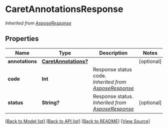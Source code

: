 ﻿# CaretAnnotationsResponse


*Inherited from [AsposeResponse](AsposeResponse.md)*
## Properties
Name | Type | Description | Notes
------------ | ------------- | ------------- | -------------
**annotations** | [**CaretAnnotations?**](CaretAnnotations.md) |  | [optional]
**code** | **Int** | Response status code.<br />*Inherited from [AsposeResponse](AsposeResponse.md)* | 
**status** | **String?** | Response status.<br />*Inherited from [AsposeResponse](AsposeResponse.md)* | [optional]

[[Back to Model list]](../README.md#documentation-for-models) [[Back to API list]](../README.md#documentation-for-api-endpoints) [[Back to README]](../README.md) [[View Source]](../AsposePdfCloud/Models/CaretAnnotationsResponse.swift)

